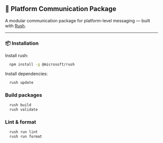 ## 📡 Platform Communication Package

A modular communication package for platform-level messaging —
built with [Rush](https://rushjs.io/).

---

### 📦 Installation

Install rush:

```bash
  npm install -g @microsoft/rush
```

Install dependencies:

```bash
  rush update
```

### Build packages

```bash
  rush build
  rush validate
```

### Lint & format

```bash
  rush run lint
  rush run format
```